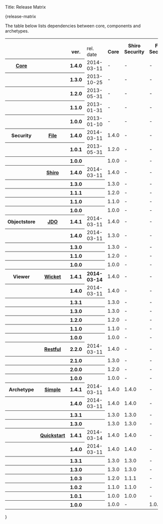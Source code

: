 Title: Release Matrix

{release-matrix

The table below lists dependencies between core, components and archetypes.

<table  class="table table-striped table-bordered table-condensed">
<tr class="heading">
    <th>&nbsp;</th>
    <th>&nbsp;</th>
    <th><br/>ver.</th>
    <td><br/>rel. date</td>
    <th><br/>Core</th>
    <th>Shiro<br/>Security</th>
    <th>File<br/>Security</th>
    <th>JDO<br/>Objectstore</th>
    <th>Wicket<br/>Viewer</th>
    <th>Restful<br/>Viewer</th>
</tr>
<tr>
    <th class="heading"><a href="core/about.html">Core</a></th>
    <th class="heading">&nbsp;</th>
    <th class="heading">1.4.0</th>
    <td class="heading">2014-03-11</td>
    <td>-</td>
    <td>-</td>
    <td>-</td>
    <td>-</td>
    <td>-</td>
    <td>-</td>
</tr>
<tr>
    <th class="heading">&nbsp;</th>
    <th class="heading">&nbsp;</th>
    <th class="heading">1.3.0</th>
    <td class="heading">2013-10-25</td>
    <td>-</td>
    <td>-</td>
    <td>-</td>
    <td>-</td>
    <td>-</td>
    <td>-</td>
</tr>
<tr>
    <th class="heading">&nbsp;</th>
    <th class="heading">&nbsp;</th>
    <th class="heading">1.2.0</th>
    <td class="heading">2013-05-31</td>
    <td>-</td>
    <td>-</td>
    <td>-</td>
    <td>-</td>
    <td>-</td>
    <td>-</td>
</tr>
<tr>
    <th class="heading">&nbsp;</th>
    <th class="heading">&nbsp;</th>
    <th class="heading">1.1.0</th>
    <td class="heading">2013-01-31</td>
    <td>-</td>
    <td>-</td>
    <td>-</td>
    <td>-</td>
    <td>-</td>
    <td>-</td>
</tr>
<tr>
    <th class="heading">&nbsp;</th>
    <th class="heading">&nbsp;</th>
    <th class="heading">1.0.0</th>
    <td class="heading">2013-01-10</td>
    <td>-</td>
    <td>-</td>
    <td>-</td>
    <td>-</td>
    <td>-</td>
    <td>-</td>
</tr>
<tr>
    <th class="heading">Security</th>
    <th class="heading"><a href="components/security/file/about.html">File</a></th>
    <th class="heading">1.4.0</th>
    <td class="heading">2014-03-11</td>
    <td>1.4.0</td>
    <td>-</td>
    <td>-</td>
    <td>-</td>
    <td>-</td>
    <td>-</td>
</tr>
<tr>
    <th class="heading">&nbsp;</th>
    <th class="heading">&nbsp;</th>
    <th class="heading">1.0.1</th>
    <td class="heading">2013-05-31</td>
    <td>1.2.0</td>
    <td>-</td>
    <td>-</td>
    <td>-</td>
    <td>-</td>
    <td>-</td>
</tr>
<tr>
    <th class="heading">&nbsp;</th>
    <th class="heading">&nbsp;</th>
    <th class="heading">1.0.0</th>
    <th class="heading"></th>
    <td>1.0.0</td>
    <td>-</td>
    <td>-</td>
    <td>-</td>
    <td>-</td>
    <td>-</td>
</tr>
<tr>
    <th class="heading">&nbsp;</th>
    <th class="heading"><a href="components/security/shiro/about.html">Shiro</a></th>
    <th class="heading">1.4.0</th>
    <td class="heading">2014-03-11</td>
    <td>1.4.0</td>
    <td>-</td>
    <td>-</td>
    <td>-</td>
    <td>-</td>
    <td>-</td>
</tr>
<tr>
    <th class="heading">&nbsp;</th>
    <th class="heading">&nbsp;</th>
    <th class="heading">1.3.0</th>
    <th class="heading"></th>
    <td>1.3.0</td>
    <td>-</td>
    <td>-</td>
    <td>-</td>
    <td>-</td>
    <td>-</td>
</tr>
<tr>
    <th class="heading">&nbsp;</th>
    <th class="heading">&nbsp;</th>
    <th class="heading">1.1.1</th>
    <th class="heading"></th>
    <td>1.2.0</td>
    <td>-</td>
    <td>-</td>
    <td>-</td>
    <td>-</td>
    <td>-</td>
</tr>
<tr>
    <th class="heading">&nbsp;</th>
    <th class="heading">&nbsp;</th>
    <th class="heading">1.1.0</th>
    <th class="heading"></th>
    <td>1.1.0</td>
    <td>-</td>
    <td>-</td>
    <td>-</td>
    <td>-</td>
    <td>-</td>
</tr>
<tr>
    <th class="heading">&nbsp;</th>
    <th class="heading">&nbsp;</th>
    <th class="heading">1.0.0</th>
    <th class="heading"></th>
    <td>1.0.0</td>
    <td>-</td>
    <td>-</td>
    <td>-</td>
    <td>-</td>
    <td>-</td>
</tr>
<tr>
    <th class="heading">Objectstore</th>
    <th class="heading"><a href="components/objectstores/jdo/about.html">JDO</a></th>
    <th class="heading">1.4.1</th>
    <td class="heading">2014-03-11</td>
    <td>1.4.0</td>
    <td>-</td>
    <td>-</td>
    <td>-</td>
    <td>-</td>
    <td>-</td>
</tr>
<tr>
    <th class="heading">&nbsp;</th>
    <th class="heading">&nbsp;</th>
    <th class="heading">1.4.0</th>
    <td class="heading">2014-03-11</td>
    <td>1.3.0</td>
    <td>-</td>
    <td>-</td>
    <td>-</td>
    <td>-</td>
    <td>-</td>
</tr>
<tr>
    <th class="heading">&nbsp;</th>
    <th class="heading">&nbsp;</th>
    <th class="heading">1.3.0</th>
    <th class="heading"></th>
    <td>1.3.0</td>
    <td>-</td>
    <td>-</td>
    <td>-</td>
    <td>-</td>
    <td>-</td>
</tr>
<tr>
    <th class="heading">&nbsp;</th>
    <th class="heading">&nbsp;</th>
    <th class="heading">1.1.0</th>
    <th class="heading"></th>
    <td>1.2.0</td>
    <td>-</td>
    <td>-</td>
    <td>-</td>
    <td>-</td>
    <td>-</td>
</tr>
<tr>
    <th class="heading">&nbsp;</th>
    <th class="heading">&nbsp;</th>
    <th class="heading">1.0.0</th>
    <th class="heading"></th>
    <td>1.0.0</td>
    <td>-</td>
    <td>-</td>
    <td>-</td>
    <td>-</td>
    <td>-</td>
</tr>
<tr>
    <th class="heading">Viewer</th>
    <th class="heading"><a href="components/viewers/wicket/about.html">Wicket</a></th>
    <th class="heading">1.4.1</th>
    <th class="heading">2014-03-14</th>
    <td>1.4.0</td>
    <td>-</td>
    <td>-</td>
    <td>-</td>
    <td>-</td>
    <td>-</td>
</tr>
<tr>
    <th class="heading">&nbsp;</th>
    <th class="heading">&nbsp;</th>
    <th class="heading">1.4.0</th>
    <td class="heading">2014-03-11</td>
    <td>1.4.0</td>
    <td>-</td>
    <td>-</td>
    <td>-</td>
    <td>-</td>
    <td>-</td>
</tr>
<tr>
    <th class="heading">&nbsp;</th>
    <th class="heading">&nbsp;</th>
    <th class="heading">1.3.1</th>
    <th class="heading"></th>
    <td>1.3.0</td>
    <td>-</td>
    <td>-</td>
    <td>-</td>
    <td>-</td>
    <td>-</td>
</tr>
<tr>
    <th class="heading">&nbsp;</th>
    <th class="heading">&nbsp;</th>
    <th class="heading">1.3.0</th>
    <th class="heading"></th>
    <td>1.3.0</td>
    <td>-</td>
    <td>-</td>
    <td>-</td>
    <td>-</td>
    <td>-</td>
</tr>
<tr>
    <th class="heading">&nbsp;</th>
    <th class="heading">&nbsp;</th>
    <th class="heading">1.2.0</th>
    <th class="heading"></th>
    <td>1.2.0</td>
    <td>-</td>
    <td>-</td>
    <td>-</td>
    <td>-</td>
    <td>-</td>
</tr>
<tr>
    <th class="heading">&nbsp;</th>
    <th class="heading">&nbsp;</th>
    <th class="heading">1.1.0</th>
    <th class="heading"></th>
    <td>1.1.0</td>
    <td>-</td>
    <td>-</td>
    <td>-</td>
    <td>-</td>
    <td>-</td>
</tr>
<tr>
    <th class="heading">&nbsp;</th>
    <th class="heading">&nbsp;</th>
    <th class="heading">1.0.0</th>
    <th class="heading"></th>
    <td>1.0.0</td>
    <td>-</td>
    <td>-</td>
    <td>-</td>
    <td>-</td>
    <td>-</td>
</tr>
<tr>
    <th class="heading">&nbsp;</th>
    <th class="heading"><a href="components/viewers/restfulobjects/about.html">Restful</a></th>
    <th class="heading">2.2.0</th>
    <td class="heading">2014-03-11</td>
    <td>1.4.0</td>
    <td>-</td>
    <td>-</td>
    <td>-</td>
    <td>-</td>
    <td>-</td>
</tr>
<tr>
    <th class="heading">&nbsp;</th>
    <th class="heading">&nbsp;</th>
    <th class="heading">2.1.0</th>
    <th class="heading"></th>
    <td>1.3.0</td>
    <td>-</td>
    <td>-</td>
    <td>-</td>
    <td>-</td>
    <td>-</td>
</tr>
<tr>
    <th class="heading">&nbsp;</th>
    <th class="heading">&nbsp;</th>
    <th class="heading">2.0.0</th>
    <th class="heading"></th>
    <td>1.2.0</td>
    <td>-</td>
    <td>-</td>
    <td>-</td>
    <td>-</td>
    <td>-</td>
</tr>
<tr>
    <th class="heading">&nbsp;</th>
    <th class="heading">&nbsp;</th>
    <th class="heading">1.0.0</th>
    <th class="heading"></th>
    <td>1.0.0</td>
    <td>-</td>
    <td>-</td>
    <td>-</td>
    <td>-</td>
    <td>-</td>
</tr>
<tr>
    <th class="heading">Archetype</th>
    <th class="heading"><a href="intro/getting-started/quickstart-archetype.html">Simple</a></th>
    <th class="heading">1.4.1</th>
    <td class="heading">2014-03-11</td>
    <td>1.4.0</td>
    <td>1.4.0</td>
    <td>-</td>
    <td>1.4.1</td>
    <td>1.4.1</b></td>
    <td>2.2.0</td>
</tr>
<tr>
    <th class="heading">&nbsp;</th>
    <th class="heading">&nbsp;</th>
    <th class="heading">1.4.0</th>
    <td class="heading">2014-03-11</td>
    <td>1.4.0</td>
    <td>1.4.0</td>
    <td>-</td>
    <td>1.4.0</td>
    <td>1.4.0</b></td>
    <td>2.2.0</td>
</tr>
<tr>
    <th class="heading">&nbsp;</th>
    <th class="heading">&nbsp;</th>
    <th class="heading">1.3.1</th>
    <th class="heading"></th>
    <td>1.3.0</td>
    <td>1.3.0</td>
    <td>-</td>
    <td>1.3.0</td>
    <td>1.3.1</b></td>
    <td>2.1.0</td>
</tr>
<tr>
    <th class="heading">&nbsp;</th>
    <th class="heading">&nbsp;</th>
    <th class="heading">1.3.0</th>
    <th class="heading"></th>
    <td>1.3.0</td>
    <td>1.3.0</td>
    <td>-</td>
    <td>1.3.0</td>
    <td>1.3.0</b></td>
    <td>2.1.0</td>
</tr>
<tr>
    <th class="heading">&nbsp;</th>
    <th class="heading"><a href="intro/getting-started/quickstart-archetype.html">Quickstart</a></th>
    <th class="heading">1.4.1</th>
    <td class="heading">2014-03-14</td>
    <td>1.4.0</td>
    <td>1.4.0</td>
    <td>-</td>
    <td>1.4.1</td>
    <td>1.4.1</b></td>
    <td>2.2.0</td>
</tr>
<tr>
    <th class="heading">&nbsp;</th>
    <th class="heading">&nbsp;</th>
    <th class="heading">1.4.0</th>
    <td class="heading">2014-03-11</td>
    <td>1.4.0</td>
    <td>1.4.0</td>
    <td>-</td>
    <td>1.4.0</td>
    <td>1.4.0</b></td>
    <td>2.2.0</td>
</tr>
<tr>
    <th class="heading">&nbsp;</th>
    <th class="heading">&nbsp;</th>
    <th class="heading">1.3.1</th>
    <th class="heading"></th>
    <td>1.3.0</td>
    <td>1.3.0</td>
    <td>-</td>
    <td>1.3.0</td>
    <td>1.3.1</b></td>
    <td>2.1.0</td>
</tr>
<tr>
    <th class="heading">&nbsp;</th>
    <th class="heading">&nbsp;</th>
    <th class="heading">1.3.0</th>
    <th class="heading"></th>
    <td>1.3.0</td>
    <td>1.3.0</td>
    <td>-</td>
    <td>1.3.0</td>
    <td>1.3.0</b></td>
    <td>2.1.0</td>
</tr>
<tr>
    <th class="heading">&nbsp;</th>
    <th class="heading">&nbsp;</th>
    <th class="heading">1.0.3</th>
    <th class="heading"></th>
    <td>1.2.0</td>
    <td>1.1.1</td>
    <td>-</td>
    <td>1.1.0</td>
    <td>1.2.0</b></td>
    <td>2.0.0</td>
</tr>
<tr>
    <th class="heading">&nbsp;</th>
    <th class="heading">&nbsp;</th>
    <th class="heading">1.0.2</th>
    <th class="heading"></th>
    <td>1.1.0</td>
    <td>1.1.0</td>
    <td>-</td>
    <td>1.0.0</td>
    <td>1.1.0</b></td>
    <td>1.0.0</td>
</tr>
<tr>
    <th class="heading">&nbsp;</th>
    <th class="heading">&nbsp;</th>
    <th class="heading">1.0.1</th>
    <th class="heading"></th>
    <td>1.0.0</td>
    <td>1.0.0</td>
    <td>-</td>
    <td>1.0.0</td>
    <td>1.0.0</td>
    <td>1.0.0</td>
</tr>
<tr>
    <th class="heading">&nbsp;</th>
    <th class="heading">&nbsp;</th>
    <th class="heading">1.0.0</th>
    <th class="heading"></th>
    <td>1.0.0</td>
    <td>-</td>
    <td>1.0.0</td>
    <td>1.0.0</td>
    <td>1.0.0</td>
    <td>1.0.0</td>
</tr>
</table>

}
